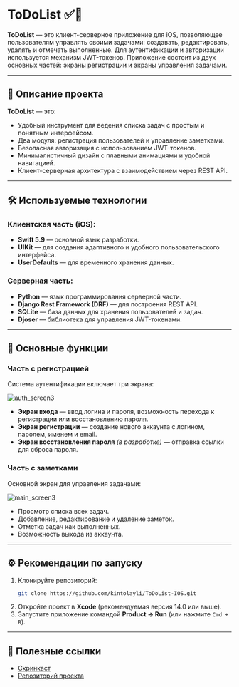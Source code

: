 # ToDoList ✅📝

**ToDoList** — это клиент-серверное приложение для iOS, позволяющее пользователям управлять своими задачами: создавать, редактировать, удалять и отмечать выполненные. Для аутентификации и авторизации используется механизм JWT-токенов. Приложение состоит из двух основных частей: экраны регистрации и экраны управления задачами.

---

## 🚀 Описание проекта

**ToDoList** — это:

- Удобный инструмент для ведения списка задач с простым и понятным интерфейсом.
- Два модуля: регистрация пользователей и управление заметками.
- Безопасная авторизация с использованием JWT-токенов.
- Минималистичный дизайн с плавными анимациями и удобной навигацией.
- Клиент-серверная архитектура с взаимодействием через REST API.

---

## 🛠 Используемые технологии

### Клиентская часть (iOS):

- **Swift 5.9** — основной язык разработки.
- **UIKit** — для создания адаптивного и удобного пользовательского интерфейса.
- **UserDefaults** — для временного хранения данных.

### Серверная часть:

- **Python** — язык программирования серверной части.
- **Django Rest Framework (DRF)** — для построения REST API.
- **SQLite** — база данных для хранения пользователей и задач.
- **Djoser** — библиотека для управления JWT-токенами.

---

## 📱 Основные функции

### Часть с регистрацией

Система аутентификации включает три экрана:

![auth_screen3](https://github.com/kintolayli/ToDoList-IOS/assets/43316003/3aec724f-2894-4341-a91d-58d400f27411)

- **Экран входа** — ввод логина и пароля, возможность перехода к регистрации или восстановлению пароля.
- **Экран регистрации** — создание нового аккаунта с логином, паролем, именем и email.
- **Экран восстановления пароля** *(в разработке)* — отправка ссылки для сброса пароля.



### Часть с заметками

Основной экран для управления задачами:

![main_screen3](https://github.com/kintolayli/ToDoList-IOS/assets/43316003/1f7191e6-81bc-4adc-846b-265856ef0095)

- Просмотр списка всех задач.
- Добавление, редактирование и удаление заметок.
- Отметка задач как выполненных.
- Возможность выхода из аккаунта.



---

## ⚙️ Рекомендации по запуску

1. Клонируйте репозиторий:
   ```bash
   git clone https://github.com/kintolayli/ToDoList-IOS.git
   ```
2. Откройте проект в **Xcode** (рекомендуемая версия 14.0 или выше).
3. Запустите приложение командой **Product → Run** (или нажмите `Cmd + R`).

---

## 🔗 Полезные ссылки

- [Скринкаст](https://disk.yandex.ru/i/CErff8ettoAksQ)
- [Репозиторий проекта](https://github.com/kintolayli/ToDoList-IOS)

